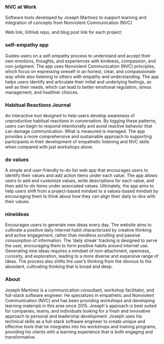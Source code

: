 ### NVC at Work

Software tools developed by Joseph Martinez to support learning and integration of concepts from Nonviolent Communication (NVC)

Web link, GitHub repo, and blog post link for each project:

### self-empathy app

Guides users on a self-empathy process to understand and accept their own emotions, thoughts, and experiences with kindness, compassion, and non-judgment. The app uses Nonviolent Communication (NVC) principles, which focus on expressing oneself in an honest, clear, and compassionate way while also listening to others with empathy and understanding. The app helps users identify and articulate their initial and underlying feelings, as well as their needs, which can lead to better emotional regulation, stress management, and healthier choices.

### Habitual Reactions Journal

An interactive tool designed to help users develop awareness of unproductive habitual reactions in conversation. By logging these patterns, users can begin to respond intentionally and avoid reactive behavior that can damage communication. What is measured is managed. The app provides a more comprehensive and sustainable approach to supporting participants in their development of empathetic listening and NVC skills when compared with just workshops alone.

### do values

A simple and user-friendly to-do list web app that encourages users to identify their values and add action items under each value. The app allows users to add and customize values, write descriptions for each value, and then add to-do items under associated values. Ultimately, the app aims to help users shift from a project-based mindset to a values-based mindset by encouraging them to think about how they can align their daily to-dos with their values.

### nineideas

Encourages users to generate new ideas every day. The website aims to cultivate a positive daily internet habit characterized by creative thinking and active engagement, rather than mindless scrolling and passive consumption of information. The ‘daily streak’ tracking is designed to serve the user, encouraging them to form positive habits around internet use. Generating nine ideas requires a mindset of non-attachment, openness, curiosity, and exploration, leading to a more diverse and expansive range of ideas. The process also shifts the user’s thinking from the obvious to the abundant, cultivating thinking that is broad and deep.

### About

Joseph Martinez is a communication consultant, workshop facilitator, and full-stack software engineer. He specializes in empathetic and Nonviolent Communication (NVC) and has been providing workshops and developing learning materials in this area since 2015. Joseph's approach is best suited for companies, teams, and individuals looking for a fresh and innovative approach to personal and leadership development. Joseph uses his technical skills as a full-stack software engineer to create unique and effective tools that he integrates into his workshops and training programs, providing his clients with a learning experience that is both engaging and transformative.
